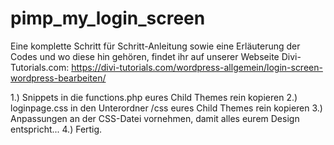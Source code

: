 # pimp_my_login_screen
Eine komplette Schritt für Schritt-Anleitung sowie eine Erläuterung der Codes und wo diese hin gehören, findet ihr auf unserer Webseite Divi-Tutorials.com: https://divi-tutorials.com/wordpress-allgemein/login-screen-wordpress-bearbeiten/

1.) Snippets in die functions.php eures Child Themes rein kopieren
2.) loginpage.css in den Unterordner /css eures Child Themes rein kopieren
3.) Anpassungen an der CSS-Datei vornehmen, damit alles eurem Design entspricht...
4.) Fertig.
